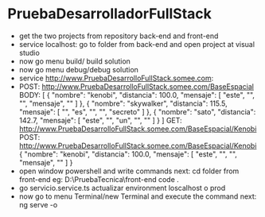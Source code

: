 # PruebaDesarrolladorFullStack

- get the two projects from repository back-end and front-end
- service localhost: go to folder from back-end and open project at visual studio
- now go menu build/ build solution
- now go menu debug/debug solution
- service http://www.PruebaDesarrolloFullStack.somee.com: 
- POST: http://www.PruebaDesarrolloFullStack.somee.com/BaseEspacial
BODY:
[
  {
    "nombre": "kenobi",
    "distancia": 100.0,
    "mensaje": [
      "este", "", "", "mensaje", ""
    ]
  },
  {
    "nombre": "skywalker",
    "distancia": 115.5,
    "mensaje": [
      "", "es", "", "", "secreto"
    ]
  },
  {
    "nombre": "sato",
    "distancia": 142.7,
    "mensaje": [
      "este", "", "un", "", ""
    ]
  }
]
GET: http://www.PruebaDesarrolloFullStack.somee.com/BaseEspacial/Kenobi
POST: http://www.PruebaDesarrolloFullStack.somee.com/BaseEspacial/Kenobi
  {
    "nombre": "kenobi",
    "distancia": 100.0,
    "mensaje": [
      "este", "", "", "mensaje", ""
    ]
  }
- open window powershell and write commands next:
 cd folder from front-end eg: D:\PruebaTecnica\front-end
 code .
- go servicio.service.ts actualizar environment loscalhost o prod
- now go to menu Terminal/new Terminal and execute the command next:
 ng serve -o


